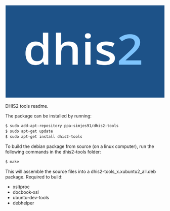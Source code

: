 ![DHIS2 logo](./dhis2_logo.png)

DHIS2 tools readme.

The package can be installed by running:
```bash
$ sudo add-apt-repository ppa:simjes91/dhis2-tools
$ sudo apt-get update
$ sudo apt-get install dhis2-tools
```

To build the debian package from source (on a linux computer), run the following commands in the dhis2-tools folder:
```bash
$ make
```
This will assemble the source files into a dhis2-tools_x.xubuntu2_all.deb package.
Required to build:
* xsltproc
* docbook-xsl
* ubuntu-dev-tools
* debhelper
